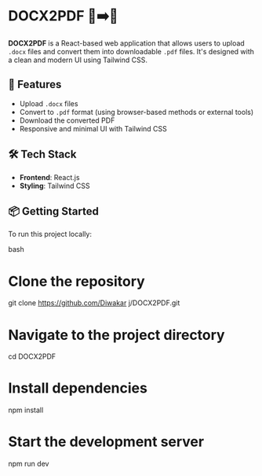 # DOCX2PDF 📝➡️📄

**DOCX2PDF** is a React-based web application that allows users to upload `.docx` files and convert them into downloadable `.pdf` files. It's designed with a clean and modern UI using Tailwind CSS.

## 🌟 Features

- Upload `.docx` files
- Convert to `.pdf` format (using browser-based methods or external tools)
- Download the converted PDF
- Responsive and minimal UI with Tailwind CSS

## 🛠️ Tech Stack

- **Frontend**: React.js
- **Styling**: Tailwind CSS

## 📦 Getting Started

To run this project locally:

bash
# Clone the repository
git clone https://github.com/Diwakar j/DOCX2PDF.git

# Navigate to the project directory
cd DOCX2PDF

# Install dependencies
npm install

# Start the development server
npm run dev
